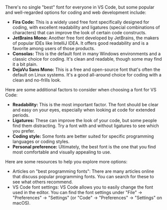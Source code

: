 There's no single "best" font for everyone in VS Code, but some popular and well-regarded options for coding and web development include:

* **Fira Code:** This is a widely used free font specifically designed for coding, with excellent readability and ligatures (special combinations of characters) that can improve the look of certain code constructs.
* **JetBrains Mono:** Another free font developed by JetBrains, the makers of popular IDEs like IntelliJ IDEA. It offers good readability and is a favorite among users of those products.
* **Consolas:** This is the default font in many Windows environments and a classic choice for coding. It's clean and readable, though some may find it a bit plain.
* **DejaVu Sans Mono:** This is a free and open-source font that's often the default on Linux systems. It's a good all-around choice for coding with a clean and no-frills look.

Here are some additional factors to consider when choosing a font for VS Code:

* **Readability:** This is the most important factor. The font should be clear and easy on your eyes, especially when looking at code for extended periods.
* **Ligatures:** These can improve the look of your code, but some people find them distracting. Try a font with and without ligatures to see which you prefer.
* **Coding style:** Some fonts are better suited for specific programming languages or coding styles.
* **Personal preference:** Ultimately, the best font is the one that you find most comfortable and visually appealing to use.

Here are some resources to help you explore more options:

* Articles on "best programming fonts": There are many articles online that discuss popular programming fonts. You can search for these to see what others recommend.
* VS Code font settings: VS Code allows you to easily change the font used in the editor. You can find the font settings under "File" -> "Preferences" -> "Settings" (or "Code" -> "Preferences" -> "Settings" on macOS).